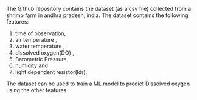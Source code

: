 The Github repository contains the dataset (as a csv file) collected from a shrimp farm in andhra pradesh, india. The dataset contains the following features:
1) time of observation,
2) air temperature ,
3) water temperature ,
4) dissolved oxygen(DO) ,
5) Barometric Pressure,
6) humidity and
7) light dependent resistor(ldr).

The dataset can be used to train a ML model to predict Dissolved oxygen using the other features.
